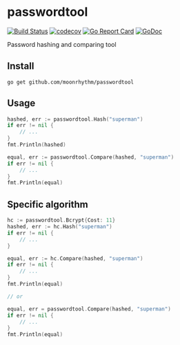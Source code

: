 # passwordtool

[![Build Status](https://travis-ci.org/moonrhythm/passwordtool.svg?branch=master)](https://travis-ci.org/moonrhythm/passwordtool)
[![codecov](https://codecov.io/gh/moonrhythm/passwordtool/branch/master/graph/badge.svg)](https://codecov.io/gh/moonrhythm/passwordtool)
[![Go Report Card](https://goreportcard.com/badge/github.com/moonrhythm/passwordtool)](https://goreportcard.com/report/github.com/moonrhythm/passwordtool)
[![GoDoc](https://godoc.org/github.com/moonrhythm/passwordtool?status.svg)](https://godoc.org/github.com/moonrhythm/passwordtool)

Password hashing and comparing tool

## Install

`go get github.com/moonrhythm/passwordtool`

## Usage

```go
hashed, err := passwordtool.Hash("superman")
if err != nil {
	// ...
}
fmt.Println(hashed)

equal, err := passwordtool.Compare(hashed, "superman")
if err != nil {
	// ...
}
fmt.Println(equal)
```

## Specific algorithm

```go
hc := passwordtool.Bcrypt{Cost: 11}
hashed, err := hc.Hash("superman")
if err != nil {
	// ...
}

equal, err := hc.Compare(hashed, "superman")
if err != nil {
	// ...
}
fmt.Println(equal)

// or

equal, err = passwordtool.Compare(hashed, "superman")
if err != nil {
	// ...
}
fmt.Println(equal)
```
